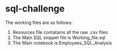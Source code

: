 # sql-challenge

The working files are as follows: 

1. Resources file contatains all the raw .csv files
2. The Main SQL snippet file is Working_file.sql
3. The Main notebook is Employees_SQL_Analysis